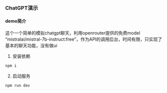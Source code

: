 ### ChatGPT演示
#### demo简介
这个一个简单的模拟chatgpt聊天，利用openrouter提供的免费model “mistralai/mistral-7b-instruct:free”，作为API的调用后台，时间有限，只实现了基本的聊天功能，没有做ui

1. 安装依赖
```bash
npm i

```
2. 启动服务

```bash
npm run dev
```
